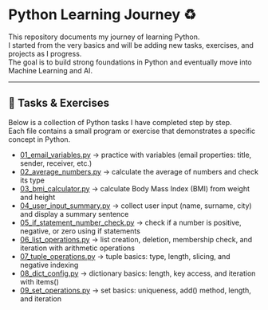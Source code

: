 # Python Learning Journey ♻️

This repository documents my journey of learning Python.  
I started from the very basics and will be adding new tasks, exercises, and projects as I progress.  
The goal is to build strong foundations in Python and eventually move into Machine Learning and AI.

---

## 📂 Tasks & Exercises

Below is a collection of Python tasks I have completed step by step.  
Each file contains a small program or exercise that demonstrates a specific concept in Python.  

- [01_email_variables.py](tasks/01_email_variables.py) → practice with variables (email properties: title, sender, receiver, etc.)
- [02_average_numbers.py](tasks/02_average_numbers.py) → calculate the average of numbers and check its type
- [03_bmi_calculator.py](tasks/03_bmi_calculator.py) → calculate Body Mass Index (BMI) from weight and height
- [04_user_input_summary.py](tasks/04_user_input_summary.py) → collect user input (name, surname, city) and display a summary sentence
- [05_if_statement_number_check.py](tasks/05_if_statement_number_check.py) → check if a number is positive, negative, or zero using if statements
- [06_list_operations.py](tasks/06_list_operations.py) → list creation, deletion, membership check, and iteration with arithmetic operations
- [07_tuple_operations.py](tasks/07_tuple_operations.py) → tuple basics: type, length, slicing, and negative indexing
- [08_dict_config.py](tasks/08_dict_config.py) → dictionary basics: length, key access, and iteration with items()
- [09_set_operations.py](tasks/09_set_operations.py) → set basics: uniqueness, add() method, length, and iteration







